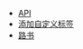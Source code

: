 
- [API](http://lbsyun.baidu.com/cms/jsapi/reference/jsapi_reference.html#a3b9)
- [添加自定义标签](http://lbsyun.baidu.com/jsdemo.htm#c2_3)
- [路书](http://lbsyun.baidu.com/jsdemo.htm#c2_8)